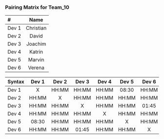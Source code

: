 ### Pairing Matrix for Team_10

| #                | Name       | 
| :---             |    :----:  |
| Dev 1            | Christian  |
| Dev 2            | David      |
| Dev 3            | Joachim    |
| Dev 4            | Katrin     |
| Dev 5            | Marvin     |
| Dev 6            | Verena     |

| Syntax      | Dev 1       | Dev 2       | Dev 3       | Dev 4       | Dev 5       | Dev 6      | 
| :---        |    :----:   |    :----:   |    :----:   |    :----:   |    :----:   |    :----:  | 
| Dev 1       | X           | HH:MM       | HH:MM       | HH:MM       | 08:30       | HH:MM      | 
| Dev 2       | HH:MM       | X           | HH:MM       | HH:MM       | HH:MM       | HH:MM      |
| Dev 3       | HH:MM       | HH:MM       | X           | HH:MM       | HH:MM       | 01:45      | 
| Dev 4       | HH:MM       | HH:MM       | HH:MM       | X           | HH:MM       | HH:MM      | 
| Dev 5       | 08:30       | HH:MM       | HH:MM       | HH:MM       | X           | HH:MM      | 
| Dev 6       | HH:MM       | HH:MM       | 01:45       | HH:MM       | HH:MM       | X          | 

